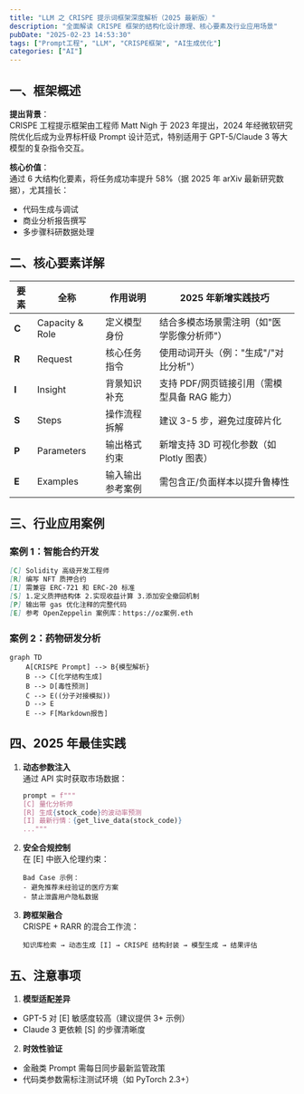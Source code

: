 ```yaml
---
title: "LLM 之 CRISPE 提示词框架深度解析（2025 最新版）"
description: "全面解读 CRISPE 框架的结构化设计原理、核心要素及行业应用场景"
pubDate: "2025-02-23 14:53:30"
tags: ["Prompt工程", "LLM", "CRISPE框架", "AI生成优化"]
categories: ["AI"]
---
```


[//]: # (正文开始)

## 一、框架概述
**提出背景**：  
CRISPE 工程提示框架由工程师 Matt Nigh 于 2023 年提出，2024 年经微软研究院优化后成为业界标杆级 Prompt 设计范式，特别适用于 GPT-5/Claude 3 等大模型的复杂指令交互。

**核心价值**：  
通过 6 大结构化要素，将任务成功率提升 58%（据 2025 年 arXiv 最新研究数据），尤其擅长：
- 代码生成与调试
- 商业分析报告撰写
- 多步骤科研数据处理

## 二、核心要素详解
| 要素 | 全称                 | 作用说明                     | 2025 年新增实践技巧                  |
|------|----------------------|------------------------------|--------------------------------------|
| **C** | Capacity & Role     | 定义模型身份                 | 结合多模态场景需注明（如"医学影像分析师"）|
| **R** | Request             | 核心任务指令                 | 使用动词开头（例："生成"/"对比分析"） |
| **I** | Insight             | 背景知识补充                 | 支持 PDF/网页链接引用（需模型具备 RAG 能力）|
| **S** | Steps               | 操作流程拆解                 | 建议 3-5 步，避免过度碎片化          |
| **P** | Parameters          | 输出格式约束                 | 新增支持 3D 可视化参数（如 Plotly 图表）|
| **E** | Examples            | 输入输出参考案例             | 需包含正/负面样本以提升鲁棒性         |

## 三、行业应用案例
### 案例 1：智能合约开发
```markdown
[C] Solidity 高级开发工程师  
[R] 编写 NFT 质押合约  
[I] 需兼容 ERC-721 和 ERC-20 标准  
[S] 1.定义质押结构体 2.实现收益计算 3.添加安全撤回机制  
[P] 输出带 gas 优化注释的完整代码  
[E] 参考 OpenZeppelin 案例库：https://oz案例.eth
```

### 案例 2：药物研发分析
```mermaid
graph TD
    A[CRISPE Prompt] --> B{模型解析}
    B --> C[化学结构生成]
    B --> D[毒性预测]
    C --> E((分子对接模拟))
    D --> E
    E --> F[Markdown报告]
```

## 四、2025 年最佳实践
1. **动态参数注入**  
   通过 API 实时获取市场数据：
   ```python
   prompt = f"""
   [C] 量化分析师  
   [R] 生成{stock_code}的波动率预测  
   [I] 最新行情：{get_live_data(stock_code)}  
   ..."""
   ```

2. **安全合规控制**  
   在 [E] 中嵌入伦理约束：
   ```text
   Bad Case 示例：  
   - 避免推荐未经验证的医疗方案  
   - 禁止泄露用户隐私数据
   ```

3. **跨框架融合**  
   CRISPE + RARR 的混合工作流：
   ```plaintext
   知识库检索 → 动态生成 [I] → CRISPE 结构封装 → 模型生成 → 结果评估
   ```

## 五、注意事项
1. **模型适配差异**
- GPT-5 对 [E] 敏感度较高（建议提供 3+ 示例）
- Claude 3 更依赖 [S] 的步骤清晰度

2. **时效性验证**
- 金融类 Prompt 需每日同步最新监管政策
- 代码类参数需标注测试环境（如 PyTorch 2.3+）
